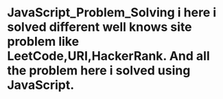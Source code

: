 # JavaScript_Problem_Solving i here i solved different well knows site problem like LeetCode,URI,HackerRank. And all the problem here i solved using JavaScript.
